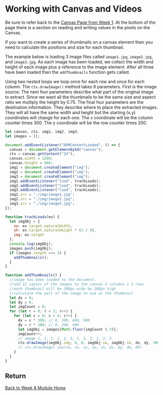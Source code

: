 # Working with Canvas and Videos

Be sure to refer back to the [Canvas Page from Week 1](../week1/canvas.md). At the bottom of the page there is a section on reading and writing values in the pixels on the Canvas.

<YouTube
    title="Video Frame Grabs and Binary Files on Canvas"
    url="https://www.youtube.com/embed/_2SvAepbCSg"
/>

If you want to create a series of thumbnails on a canvas element then you need to calculate the positions and size for each thumbnail.

The example below is loading 3 image files called `image1.jpg`, `image2.jpg`, and `image3.jpg`. As each image has been loaded, we collect the width and height of each image plus a reference to the image element. After all three have been loaded then the `addThumbnails` function gets called.

Using two nested loops we loop once for each row and once for each column. The `ctx.drawImage()` method takes 9 parameters. First is the image source. The next four parameters describe what part of the original image to extract. Since we want all the thumbnails to be the same size and aspect ratio we multiply the height by 0.75. The final four parameters are the destination information. They describe where to place the extracted images. They will all have the same width and height but the starting (x,y) coordinates will change for each one. The x coordinate will be the column counter times 300. The y coordinate will be the row counter times 200.

```js
let canvas, ctx, img1, img2, img3;
let images = [];

document.addEventListener("DOMContentLoaded", () => {
  canvas = document.getElementById("canvas");
  ctx = canvas.getContext("2d");
  canvas.width = 1200;
  canvas.height = 600;
  img1 = document.createElement("img");
  img2 = document.createElement("img");
  img3 = document.createElement("img");
  img1.addEventListener("load", trackLoads);
  img2.addEventListener("load", trackLoads);
  img3.addEventListener("load", trackLoads);
  img1.src = "./img/image1.jpg";
  img2.src = "./img/image2.jpg";
  img3.src = "./img/image3.jpg";
});

function trackLoads(ev) {
  let imgObj = {
    sw: ev.target.naturalWidth,
    sh: ev.target.naturalHeight * (3 / 4),
    img: ev.target
  };
  console.log(imgObj);
  images.push(imgObj);
  if (images.length === 3) {
    addThumbnails();
  }
}

function addThumbnails() {
  //image has been loaded to the document.
  //add 12 copies of the images to the canvas 4 columns x 3 rows
  //each thumbnail will be 300px wide by 200px high
  //calculate the part of the image to use as the thumbnail
  let dx = 0;
  let dy = 0;
  let imgCount = 0;
  for (let r = 0; r < 3; r++) {
    for (let c = 0; c < 4; c++) {
      dx = c * 300; // 0, 300, 600, 900
      dy = r * 200; // 0, 200, 400
      let imgObj = images[Math.floor(imgCount % 3)];
      imgCount++;
      // image 1, 2, 3, 1, 2, 3, 1, 2, 3, 1, 2, 3
      ctx.drawImage(imgObj.img, 0, 0, imgObj.sw, imgObj.sh, dx, dy, 300, 200);
      // ctx.drawImage( source, sx, sy, sw, sh, dx, dy, dw, dh)
    }
  }
}
```

<YouTube
    title="How to place thumbnails on a canvas"
    url="https://www.youtube.com/embed/JId538COVW4"
/>

## Return

[Back to Week 8 Module Home](./README.md)
